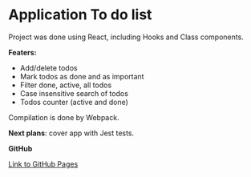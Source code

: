 # Application To do list

Project was done using React, including Hooks and Class components.

**Featers:**

- Add/delete todos
- Mark todos as done and as important
- Filter done, active, all todos
- Case insensitive search of todos
- Todos counter (active and done)

Compilation is done by Webpack.

**Next plans**: cover app with Jest tests.

**GitHub**

[Link to GitHub Pages](https://iluxmas.github.io/To-do-app/)
